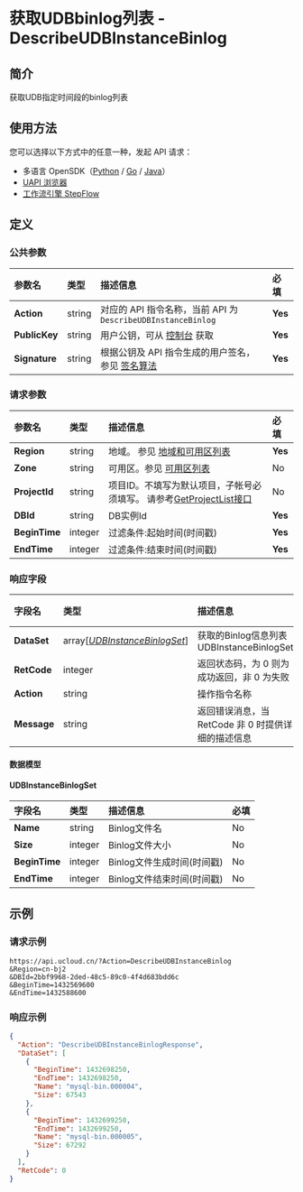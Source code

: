 # 获取UDBbinlog列表 - DescribeUDBInstanceBinlog

## 简介

获取UDB指定时间段的binlog列表





## 使用方法

您可以选择以下方式中的任意一种，发起 API 请求：
- 多语言 OpenSDK（[Python](https://github.com/ucloud/ucloud-sdk-python3) / [Go](https://github.com/ucloud/ucloud-sdk-go) / [Java](https://github.com/ucloud/ucloud-sdk-java)）
- [UAPI 浏览器](https://console.ucloud.cn/uapi/detail?id=DescribeUDBInstanceBinlog)
- [工作流引擎 StepFlow](https://console.ucloud.cn/stepflow/manage/)

## 定义

### 公共参数

| 参数名 | 类型 | 描述信息 | 必填 |
|:---|:---|:---|:---|
| **Action**     | string  | 对应的 API 指令名称，当前 API 为 `DescribeUDBInstanceBinlog`                        | **Yes** |
| **PublicKey**  | string  | 用户公钥，可从 [控制台](https://console.ucloud.cn/uapi/apikey) 获取                                             | **Yes** |
| **Signature**  | string  | 根据公钥及 API 指令生成的用户签名，参见 [签名算法](api/summary/signature.md)  | **Yes** |

### 请求参数

| 参数名 | 类型 | 描述信息 | 必填 |
|:---|:---|:---|:---|
| **Region** | string | 地域。 参见 [地域和可用区列表](api/summary/regionlist) |**Yes**|
| **Zone** | string | 可用区。参见 [可用区列表](api/summary/regionlist) |No|
| **ProjectId** | string | 项目ID。不填写为默认项目，子帐号必须填写。 请参考[GetProjectList接口](api/summary/get_project_list) |No|
| **DBId** | string | DB实例Id |**Yes**|
| **BeginTime** | integer | 过滤条件:起始时间(时间戳) |**Yes**|
| **EndTime** | integer | 过滤条件:结束时间(时间戳) |**Yes**|

### 响应字段

| 字段名 | 类型 | 描述信息 | 必填 |
|:---|:---|:---|:---|
| **DataSet** | array[[*UDBInstanceBinlogSet*](#UDBInstanceBinlogSet)] | 获取的Binlog信息列表 UDBInstanceBinlogSet |No|
| **RetCode** | integer | 返回状态码，为 0 则为成功返回，非 0 为失败 |**Yes**|
| **Action** | string | 操作指令名称 |**Yes**|
| **Message** | string | 返回错误消息，当 RetCode 非 0 时提供详细的描述信息 |No|

#### 数据模型


#### UDBInstanceBinlogSet

| 字段名 | 类型 | 描述信息 | 必填 |
|:---|:---|:---|:---|
| **Name** | string | Binlog文件名 |No|
| **Size** | integer | Binlog文件大小 |No|
| **BeginTime** | integer | Binlog文件生成时间(时间戳) |No|
| **EndTime** | integer | Binlog文件结束时间(时间戳) |No|

## 示例

### 请求示例
    
```
https://api.ucloud.cn/?Action=DescribeUDBInstanceBinlog
&Region=cn-bj2
&DBId=2bbf9968-2ded-48c5-89c0-4f4d683bdd6c
&BeginTime=1432569600
&EndTime=1432588600
```

### 响应示例
    
```json
{
  "Action": "DescribeUDBInstanceBinlogResponse",
  "DataSet": [
    {
      "BeginTime": 1432698250,
      "EndTime": 1432698250,
      "Name": "mysql-bin.000004",
      "Size": 67543
    },
    {
      "BeginTime": 1432699250,
      "EndTime": 1432699250,
      "Name": "mysql-bin.000005",
      "Size": 67292
    }
  ],
  "RetCode": 0
}
```




